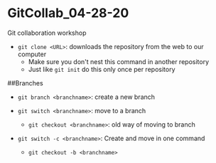 # GitCollab_04-28-20
Git collaboration workshop

- `git clone <URL>`: downloads the repository from the web to our computer
  - Make sure you don't nest this command in another repository
  - Just like `git init` do this only once per repository

##Branches
- `git branch <branchname>`: create a new branch
- `git switch <branchname>`: move to a branch
  - `git checkout <branchname>`: old way of moving to branch

- `git switch -c <branchname>`: Create and move in one command
  - `git checkout -b <branchname>`
